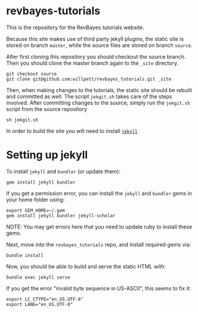 revbayes-tutorials
==========================

This is the repository for the RevBayes tutorials website.

Because this site makes use of third party jekyll plugins, the static site is stored on branch `master`, while the source files are stored on branch `source`.

After first cloning this repository you should checkout the source branch. Then you should clone the master branch again to the `_site` directory.

	git checkout source
	git clone git@github.com:willpett/revbayes_tutorials.git _site

Then, when making changes to the tutorials, the static site should be rebuilt and committed as well. The script `jekgit.sh` takes care of the steps involved. After committing changes to the source, simply run the `jekgit.sh` script from the source repository

	sh jekgit.sh

In order to build the site you will need to install [`jekyll`](https://jekyllrb.com/docs/installation/)


Setting up jekyll
=================

To install `jekyll` and `bundler` (or update them):

    gem install jekyll bundler

If you get a permission error, you can install the `jekyll` and `bundler` gems
in your home folder using:

    export GEM_HOME=~/.gem
    gem install jekyll bundler jekyll-scholar

NOTE: You may get errors here that you need to update ruby to install these
gems. 

Next, move into the `revbayes_tutorials` repo, and install required gems via:

    bundle install

Now, you should be able to build and serve the static HTML with:

    bundle exec jekyll serve

If you get the error "invalid byte sequence in US-ASCII", this seems to fix it:

    export LC_CTYPE="en_US.UTF-8"
    export LANG="en_US.UTF-8"
